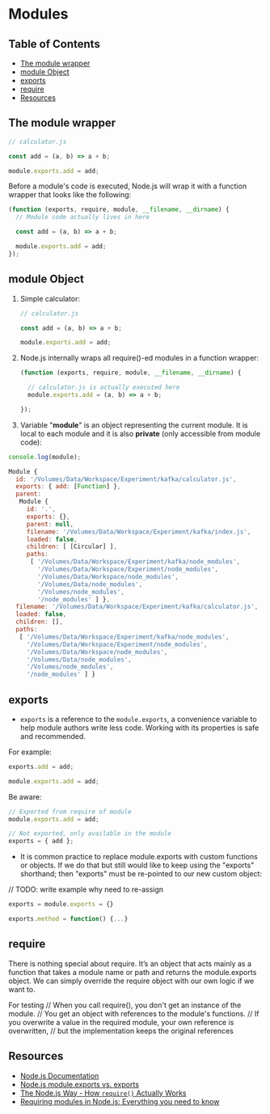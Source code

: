 # Modules

## Table of Contents

<!-- START doctoc generated TOC please keep comment here to allow auto update -->
<!-- DON'T EDIT THIS SECTION, INSTEAD RE-RUN doctoc TO UPDATE -->


- [The module wrapper](#the-module-wrapper)
- [module Object](#module-object)
- [exports](#exports)
- [require](#require)
- [Resources](#resources)

<!-- END doctoc generated TOC please keep comment here to allow auto update -->

## The module wrapper

```javascript
// calculator.js

const add = (a, b) => a + b;

module.exports.add = add;
```

Before a module's code is executed, Node.js will wrap it with a function wrapper that looks like the following:

```javascript
(function (exports, require, module, __filename, __dirname) {
  // Module code actually lives in here

  const add = (a, b) => a + b;

  module.exports.add = add;
});
```

## module Object

1. Simple calculator:

	```javascript
	// calculator.js
	
	const add = (a, b) => a + b;
	
	module.exports.add = add;
	```

2. Node.js internally wraps all require()-ed modules in a function wrapper:

	```javascript
	(function (exports, require, module, __filename, __dirname) {
	
	  // calculator.js is actually executed here
	  module.exports.add = (a, b) => a + b;
	
	});
	```

3. Variable "**module**" is an object representing the current module. It is local to each module and it is also **private** (only accessible from module code):

```javascript
console.log(module);

Module {
  id: '/Volumes/Data/Workspace/Experiment/kafka/calculator.js',
  exports: { add: [Function] },
  parent: 
   Module {
     id: '.',
     exports: {},
     parent: null,
     filename: '/Volumes/Data/Workspace/Experiment/kafka/index.js',
     loaded: false,
     children: [ [Circular] ],
     paths: 
      [ '/Volumes/Data/Workspace/Experiment/kafka/node_modules',
        '/Volumes/Data/Workspace/Experiment/node_modules',
        '/Volumes/Data/Workspace/node_modules',
        '/Volumes/Data/node_modules',
        '/Volumes/node_modules',
        '/node_modules' ] },
  filename: '/Volumes/Data/Workspace/Experiment/kafka/calculator.js',
  loaded: false,
  children: [],
  paths: 
   [ '/Volumes/Data/Workspace/Experiment/kafka/node_modules',
     '/Volumes/Data/Workspace/Experiment/node_modules',
     '/Volumes/Data/Workspace/node_modules',
     '/Volumes/Data/node_modules',
     '/Volumes/node_modules',
     '/node_modules' ] }
```

## exports

- `exports` is a reference to the `module.exports`, a convenience variable to help module authors write less code. Working with its properties is safe and recommended.

For example:

```javascript
exports.add = add;

module.exports.add = add;
```

Be aware:

```javascript
// Exported from require of module
module.exports.add = add;

// Not exported, only available in the module
exports = { add };
```

- It is common practice to replace module.exports with custom functions or objects. If we do that but still would like to keep using the "exports" shorthand; then "exports" must be re-pointed to our new custom object:

// TODO: write example why need to re-assign

```javascript
exports = module.exports = {}

exports.method = function() {...}
```

## require

There is nothing special about require. It’s an object that acts mainly as a function that takes a module name or path and returns the module.exports object. We can simply override the require object with our own logic if we want to.

For testing
// When you call require(), you don't get an instance of the module.
// You get an object with references to the module's functions.
// If you overwrite a value in the required module, your own reference is overwritten,
// but the implementation keeps the original references

## Resources

- [Node.js Documentation](https://nodejs.org/api/modules.html)
- [Node.js module.exports vs. exports](https://medium.freecodecamp.org/node-js-module-exports-vs-exports-ec7e254d63ac)
- [The Node.js Way - How `require()` Actually Works](http://fredkschott.com/post/2014/06/require-and-the-module-system/)
- [Requiring modules in Node.js: Everything you need to know](https://medium.freecodecamp.org/requiring-modules-in-node-js-everything-you-need-to-know-e7fbd119be8)
